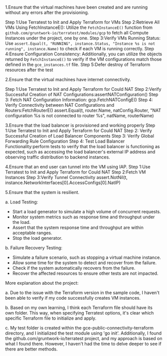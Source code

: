 1.Ensure that the virtual machines have been created and are running without any errors after the provisioning.

Step 1:Use Terratest to Init and Apply Terraform for VMs
Step 2:Retrieve All VMs Using FetchInstanceE(): Utilize the `FetchInstanceE()` function from `github.com/gruntwork-io/terratest/modules/gcp` to fetch all Compute Instances under the project, one by one.
Step 3:Verify VMs Running Status: Use `assert.Equal(t, "RUNNING", instance.Status, "Instance %s is not running", instance.Name)` to check if each VM is running correctly.
Step 4:Ensure Configuration Consistency: Additionally, you can utilize the objects returned by `FetchInstanceE()` to verify if the VM configurations match those defined in the `gce_instances.tf` file.
Step 5:Defer destroy of Terraform resources after the test

2.Ensure that the virtual machines have internet connectivity. 

Step 1:Use Terratest to Init and Apply Terraform for Could NAT
Step 2:Verify Successful Creation of NAT Configurations:assertNATConfiguration()
Step 3: Fetch NAT Configuration Information: gcp.FetchNATConfigE()
Step 4: Verify Connectivity between NAT Configurations and Routers:FetchRouterE()
assert.Equal(t, router.Name, natConfig.Router, "NAT configuration %s is not connected to router %s", natName, routerName)

3.Ensure that the load balancer is provisioned and working properly
Step 1:Use Terratest to Init and Apply Terraform for Could NAT
Step 2: Verify Successful Creation of Load Balancer Components
Step 3: Verify Global Forwarding Rule Configuration
Step 4: Test Load Balancer Functionality:perform tests to verify that the load balancer is functioning as expected, such as accessing the load balancer's external IP address and observing traffic distribution to backend instances.

4.Ensure that an end user can tunnel into the VM using IAP. 
Step 1:Use Terratest to Init and Apply Terraform for Could NAT
Step 2:Fetch VM Instances
Step 3:Verify Tunnel Connectivity assert.NotNil(t, instance.NetworkInterfaces[0].AccessConfigs[0].NatIP)

5.Ensure that the system is resilient. 

a. Load Testing:
   - Start a load generator to simulate a high volume of concurrent requests.
   - Monitor system metrics such as response time and throughput under the load.
   - Assert that the system response time and throughput are within acceptable ranges.
   - Stop the load generator.

b. Failure Recovery Testing:
   - Simulate a failure scenario, such as stopping a virtual machine instance.
   - Allow some time for the system to detect and recover from the failure.
   - Check if the system automatically recovers from the failure.
   - Recover the affected resources to ensure other tests are not impacted.

More explanation about the project:

a. Due to the issue with the Terraform version in the sample code, I haven't been able to verify if my code successfully creates VM instances.

b. Based on my own learning, I think each Terraform file should have its own folder. 
This way, when specifying Terratest options, it's clear which specific Terraform file to initialize and apply.

c. My test folder is created within the gce-public-connectivity-terraform directory, 
and I initialized the test module using 'go init'. Additionally, I found the github.com/gruntwork-io/terratest project, 
and my approach is based on what I found there. However, I haven't had the time to delve deeper to see if there are better methods.
